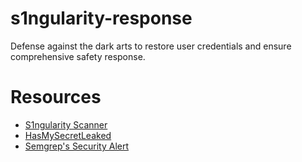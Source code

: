 # s1ngularity-response
Defense against the dark arts to restore user credentials and ensure comprehensive safety response.


# Resources
- [S1ngularity Scanner](https://github.com/GitGuardian/s1ngularity-scanner)
- [HasMySecretLeaked](https://www.gitguardian.com/hasmysecretleaked)
- [Semgrep's Security Alert](https://semgrep.dev/blog/2025/security-alert-nx-compromised-to-steal-wallets-and-credentials)
